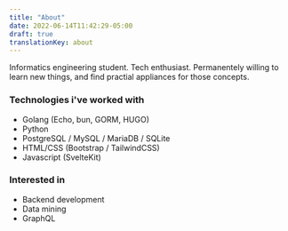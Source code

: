 ```yaml
---
title: "About"
date: 2022-06-14T11:42:29-05:00
draft: true
translationKey: about
---
```


Informatics engineering student. Tech enthusiast. Permanentely willing to learn new things, and find practial appliances for those concepts.

### Technologies i've worked with
- Golang (Echo, bun, GORM, HUGO)
- Python
- PostgreSQL / MySQL / MariaDB / SQLite
- HTML/CSS (Bootstrap / TailwindCSS)
- Javascript (SvelteKit)

### Interested in
- Backend development
- Data mining
- GraphQL
